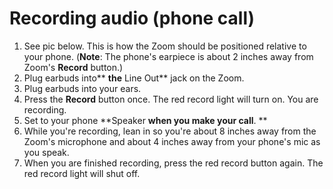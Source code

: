 # Recording audio \(phone call\)

1. See pic below. This is how the Zoom should be positioned relative to your phone. \(**Note**: The phone's earpiece is about 2 inches away from Zoom's **Record** button.\) 
2. Plug earbuds into** **the** Line Out** jack on the Zoom.
3. Plug earbuds into your ears.
4. Press the **Record** button once. The red record light will turn on. You are recording.
5. Set to your phone **Speaker **when you make your call**. **
6. While you're recording, lean in so you're about 8 inches away from the Zoom's microphone and about 4 inches away from your phone's mic as you speak.
7. When you are finished recording, press the red record button again. The red record light will shut off.



